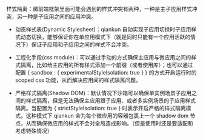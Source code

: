 样式隔离：微前端框架里面可能会遇到的样式冲突有两种，一种是主子应用样式冲突，另一种是子应用之间的应用冲突。

* 动态样式表(Dynamic Stylesheet)：qiankun 自动实现子应用切换时子应用样式动态切换，能够保证你在单应用模式下（就是同时只能有一个应用活跃的情况下）保证子应用和子应用之间的样式不会冲突。

* 工程化手段(css module)：可以通过手动的方式确保主应用与微应用之间的样式隔离，比如给主应用的所有样式添加一个前缀（或者使用库）；也可以通过配置 { sandbox : { experimentalStyleIsolation: true } } 的方式开启运行时的 scoped css 功能，从而解决应用间的样式隔离问题。

* 严格样式隔离(Shadow DOM)：默认情况下沙箱可以确保单实例场景子应用之间的样式隔离，但是无法确保主应用跟子应用、或者多实例场景的子应用样式隔离。当配置为 { strictStyleIsolation: true } 时表示开启严格的样式隔离模式。这种模式下 qiankun 会为每个微应用的容器包裹上一个 shadow dom 节点，从而确保微应用的样式不会对全局造成影响。（但是使用时还是要适配和考虑特殊情况）